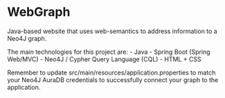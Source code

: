 # WebGraph
Java-based website that uses web-semantics to address information to a Neo4J graph.

The main technologies for this project are:
    - Java
    - Spring Boot (Spring Web/MVC)
    - Neo4J / Cypher Query Language (CQL)
    - HTML + CSS

Remember to update src/main/resources/application.properties to match your Neo4J AuraDB credentials to successfully connect your graph to the application.